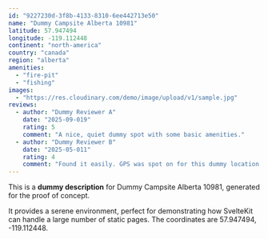 ```yaml
---
id: "9227230d-3f8b-4133-8310-6ee442713e50"
name: "Dummy Campsite Alberta 10981"
latitude: 57.947494
longitude: -119.112448
continent: "north-america"
country: "canada"
region: "alberta"
amenities:
  - "fire-pit"
  - "fishing"
images:
  - "https://res.cloudinary.com/demo/image/upload/v1/sample.jpg"
reviews:
  - author: "Dummy Reviewer A"
    date: "2025-09-019"
    rating: 5
    comment: "A nice, quiet dummy spot with some basic amenities."
  - author: "Dummy Reviewer B"
    date: "2025-05-011"
    rating: 4
    comment: "Found it easily. GPS was spot on for this dummy location."
---
```


This is a **dummy description** for Dummy Campsite Alberta 10981, generated for the proof of concept.

It provides a serene environment, perfect for demonstrating how SvelteKit can handle a large number of static pages. The coordinates are 57.947494, -119.112448.
